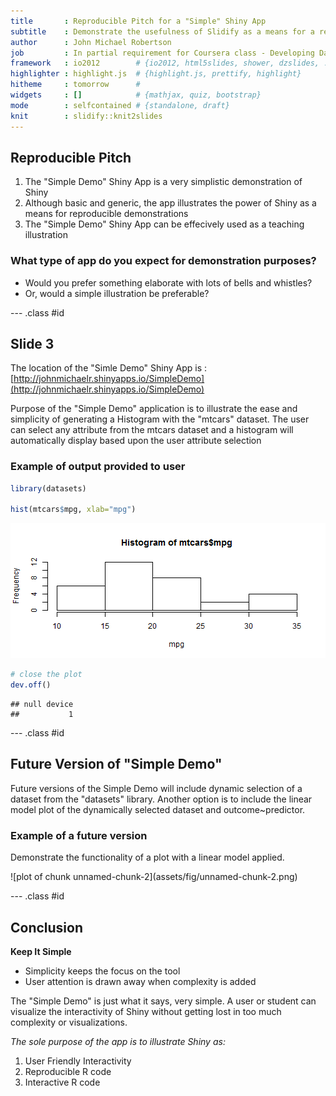 ```yaml
---
title       : Reproducible Pitch for a "Simple" Shiny App
subtitle    : Demonstrate the usefulness of Slidify as a means for a reproducible presentation. The very simplistic Shiny App is presented using Slidify, whereby the same interactive presentation can be reproduced many times very simply.
author      : John Michael Robertson
job         : In partial requirement for Coursera class - Developing Data Products by Johns Hopkins
framework   : io2012        # {io2012, html5slides, shower, dzslides, ...}
highlighter : highlight.js  # {highlight.js, prettify, highlight}
hitheme     : tomorrow      # 
widgets     : []            # {mathjax, quiz, bootstrap}
mode        : selfcontained # {standalone, draft}
knit        : slidify::knit2slides
---
```


## Reproducible Pitch

1. The "Simple Demo" Shiny App is a very simplistic demonstration of Shiny
2. Although basic and generic, the app illustrates the power of Shiny as a means for reproducible demonstrations
3. The "Simple Demo" Shiny App can be effecively used as a teaching illustration

### What type of app do you expect for demonstration purposes?
* Would you prefer something elaborate with lots of bells and whistles?
* Or, would a simple illustration be preferable?

--- .class #id 

## Slide 3

The location of the "Simle Demo" Shiny App is :
[http://johnmichaelr.shinyapps.io/SimpleDemo](http://johnmichaelr.shinyapps.io/SimpleDemo)


<p>Purpose of the "Simple Demo" application is to illustrate the ease and simplicity of generating a Histogram with the "mtcars" dataset. The user can select any attribute from the mtcars dataset and a histogram will automatically display based upon the user attribute selection</p>

### Example of output provided to user

```r
library(datasets)

hist(mtcars$mpg, xlab="mpg")
```

![plot of chunk unnamed-chunk-1](assets/fig/unnamed-chunk-1.png) 

```r
# close the plot
dev.off()
```

```
## null device 
##           1
```

--- .class #id 

## Future Version of "Simple Demo"

<p>Future versions of the Simple Demo will include dynamic selection of a dataset from the "datasets" library. Another option is to include the linear model plot of the dynamically selected dataset and outcome~predictor.</p>

### Example of a future version
<p>Demonstrate the functionality of a plot with a linear model applied.</p>
![plot of chunk unnamed-chunk-2](assets/fig/unnamed-chunk-2.png) 


--- .class #id 

## Conclusion

<b>Keep It Simple</b>

* Simplicity keeps the focus on the tool
* User attention is drawn away when complexity is added

<p>
The "Simple Demo" is just what it says, very simple. A user or student can visualize the interactivity of Shiny without getting lost in too much complexity or visualizations. 
</p>

<em>The sole purpose of the app is to illustrate Shiny as:</em>

1. User Friendly Interactivity
2. Reproducible R code
3. Interactive R code
